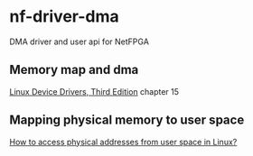 # nf-driver-dma
DMA driver and user api for NetFPGA

## Memory map and dma
[Linux Device Drivers, Third Edition](https://lwn.net/Kernel/LDD3/) chapter 15

## Mapping physical memory to user space
[How to access physical addresses from user space in Linux?](https://stackoverflow.com/questions/12040303/how-to-access-physical-addresses-from-user-space-in-linux)
